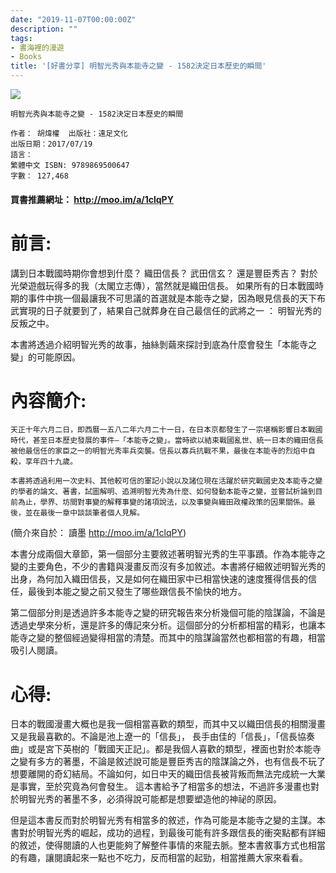 ```yaml
---
date: "2019-11-07T00:00:00Z"
description: ""
tags:
- 書海裡的漫遊
- Books
title: '[好書分享] 明智光秀與本能寺之變 - 1582決定日本歷史的瞬間'
---
```




![](../images/2019/1107.jpg)



```
明智光秀與本能寺之變 - 1582決定日本歷史的瞬間

作者： 胡煒權  出版社：遠足文化 
出版日期：2017/07/19 
語言：
繁體中文 ISBN: 9789869500647 
字數： 127,468
```

#### 買書推薦網址： http://moo.im/a/1clqPY

# 前言:

講到日本戰國時期你會想到什麼？ 織田信長？ 武田信玄？ 還是豐臣秀吉？ 對於光榮遊戲玩得多的我（太閣立志傳），當然就是織田信長。  如果所有的日本戰國時期的事件中挑一個最讓我不可思議的首選就是本能寺之變，因為眼見信長的天下布武實現的日子就要到了，結果自己就葬身在自己最信任的武將之一 ： 明智光秀的反叛之中。

本書將透過介紹明智光秀的故事，抽絲剝繭來探討到底為什麼會發生「本能寺之變」的可能原因。



# 內容簡介:

```
天正十年六月二日，即西曆一五八二年六月二十一日，在日本京都發生了一宗堪稱影響日本戰國時代，甚至日本歷史發展的事件—「本能寺之變」。當時欲以結束戰國亂世、統一日本的織田信長被他最信任的家臣之一的明智光秀率兵突襲。信長以寡兵抗戰不果，最後在本能寺的烈焰中自殺，享年四十九歲。

本書將透過利用一次史料、其他較可信的軍記小說以及諸位現在活躍於研究戰國史及本能寺之變的學者的論文、著書，試圖解明、追溯明智光秀為什麼、如何發動本能寺之變，並嘗試析論到目前為止，學界、坊間對事變的解釋事變的諸項說法，以及事變與織田政權政策的因果關係。最後，並在最後一章中談談筆者個人見解。
```

(簡介來自於： 讀墨 http://moo.im/a/1clqPY)

本書分成兩個大章節，第一個部分主要敘述著明智光秀的生平事蹟。作為本能寺之變的主要角色，不少的書籍與漫畫反而沒有多加敘述。本書將仔細敘述明智光秀的出身，為何加入織田信長，又是如何在織田家中已相當快速的速度獲得信長的信任，最後到本能之變之前又發生了哪些跟信長不愉快的地方。

第二個部分則是透過許多本能寺之變的研究報告來分析幾個可能的陰謀論，不論是透過史學來分析，還是許多的傳記來分析。這個部分的分析都相當的精彩，也讓本能寺之變的整個經過變得相當的清楚。而其中的陰謀論當然也都相當的有趣，相當吸引人閱讀。



# 心得:

日本的戰國漫畫大概也是我一個相當喜歡的類型，而其中又以織田信長的相關漫畫又是我最喜歡的。不論是池上遼一的「信長」， 長手由佳的「信長」，「信長協奏曲」或是宮下英樹的「戰國天正記」。都是我個人喜歡的類型，裡面也對於本能寺之變有多方的著墨，不論是敘述說可能是豐臣秀吉的陰謀論之外，也有信長不玩了想要離開的奇幻結局。不論如何，如日中天的織田信長被背叛而無法完成統一大業是事實，至於究竟為何會發生。 這本書給予了相當多的想法，不過許多漫畫也對於明智光秀的著墨不多，必須得說可能都是想要塑造他的神祕的原因。

但是這本書反而對於明智光秀有相當多的敘述，作為可能是本能寺之變的主謀。本書對於明智光秀的崛起，成功的過程，到最後可能有許多跟信長的衝突點都有詳細的敘述，使得閱讀的人也更能夠了解整件事情的來龍去脈。整本書敘事方式也相當的有趣，讓閱讀起來一點也不吃力，反而相當的起勁，相當推薦大家來看看。